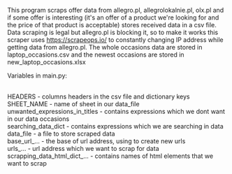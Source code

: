 This program scraps offer data from allegro.pl, allegrolokalnie.pl, olx.pl and if some offer is interesting 
(it's an offer of a product we're looking for and the price of that product is acceptable) stores received data in a csv file.
Data scraping is legal but allegro.pl is blocking it, so to make it works this scraper uses https://scrapeops.io/
to constantly changing IP address while getting data from allegro.pl. 
The whole occasions data are stored in laptop_occasions.csv and the newest occasions are stored in new_laptop_occasions.xlsx


Variables in main.py:

<br />HEADERS - columns headers in the csv file and dictionary keys
<br />SHEET_NAME - name of sheet in our data_file
<br />unwanted_expressions_in_titles - contains expressions which we dont want in our data occasions
<br />searching_data_dict - contains expressions which we are searching in data
<br />data_file - a file to store scraped data
<br />base_url_... - the base of url address, using to create new urls
<br />urls_... - url address which we want to scrap for data
<br />scrapping_data_html_dict_... - contains names of html elements that we want to scrap
